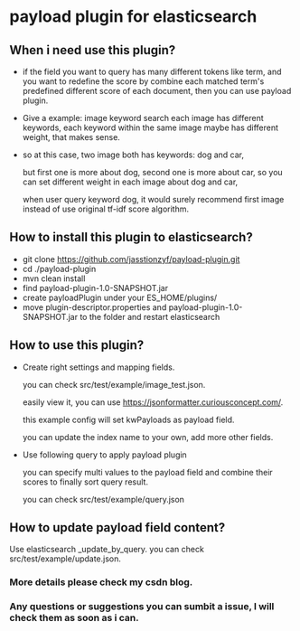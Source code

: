 # payload plugin for elasticsearch

## When i need use this plugin?
* if the field you want to query has many different tokens like term, and you want to redefine the  score by combine each matched term's predefined different score of each document,
then you can use payload plugin.
* Give a example: image keyword search
each image has different keywords, each keyword within the same image maybe has different weight, that makes sense.
* so at this case, two image both has keywords: dog and car, 
  
  but first one is more about dog, second one is more about car, so you can set different weight in each image about dog and car,

  when user query keyword dog, it would  surely recommend first image instead of use original tf-idf score algorithm.


## How to install this plugin to elasticsearch?

* git clone https://github.com/jasstionzyf/payload-plugin.git
* cd ./payload-plugin
* mvn clean install
* find payload-plugin-1.0-SNAPSHOT.jar
* create payloadPlugin under your ES_HOME/plugins/
* move plugin-descriptor.properties and payload-plugin-1.0-SNAPSHOT.jar to the folder and restart elasticsearch



## How to use this plugin?

* Create right settings and mapping fields.
  
  you can check src/test/example/image_test.json.
  
  easily view it, you can use https://jsonformatter.curiousconcept.com/.
  
  this example config will set kwPayloads as payload field.
  
  you can update the index name to your own, add more other fields.
  
  


* Use following query to apply payload plugin
  
  you can specify multi values to the payload field and combine their scores to finally sort query result.
  
  you can check src/test/example/query.json
  
   
   
   

## How to update payload field content?
   Use elasticsearch _update_by_query.
   you can check src/test/example/update.json.
    




### More details please check my csdn blog.

### Any questions or suggestions you can sumbit a issue, I will check them as soon as i can.
